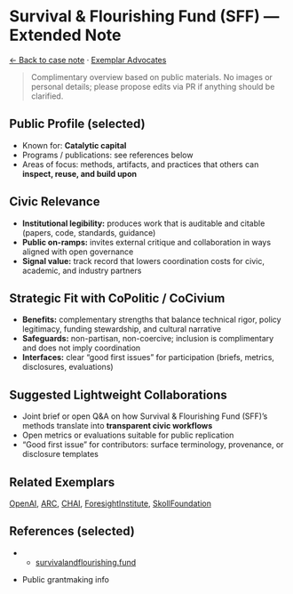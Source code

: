 # Survival & Flourishing Fund (SFF) — Extended Note

[← Back to case note](/funders/SFF.md) · [Exemplar Advocates](/#exemplars)


> Complimentary overview based on public materials. No images or personal details; please propose edits via PR if anything should be clarified.

## Public Profile (selected)
- Known for: **Catalytic capital**
- Programs / publications: see references below
- Areas of focus: methods, artifacts, and practices that others can **inspect, reuse, and build upon**

## Civic Relevance
- **Institutional legibility:** produces work that is auditable and citable (papers, code, standards, guidance)
- **Public on-ramps:** invites external critique and collaboration in ways aligned with open governance
- **Signal value:** track record that lowers coordination costs for civic, academic, and industry partners

## Strategic Fit with CoPolitic / CoCivium
- **Benefits:** complementary strengths that balance technical rigor, policy legitimacy, funding stewardship, and cultural narrative
- **Safeguards:** non-partisan, non-coercive; inclusion is complimentary and does not imply coordination
- **Interfaces:** clear “good first issues” for participation (briefs, metrics, disclosures, evaluations)

## Suggested Lightweight Collaborations
- Joint brief or open Q&A on how Survival & Flourishing Fund (SFF)’s methods translate into **transparent civic workflows**
- Open metrics or evaluations suitable for public replication
- “Good first issue” for contributors: surface terminology, provenance, or disclosure templates

## Related Exemplars
[OpenAI](/funders/OpenAI.md), [ARC](/funders/ARC.md), [CHAI](/funders/CHAI.md), [ForesightInstitute](/funders/ForesightInstitute.md), [SkollFoundation](/funders/SkollFoundation.md)

## References (selected)
- * [survivalandflourishing.fund](https://survivalandflourishing.fund)
* Public grantmaking info

